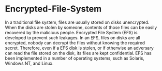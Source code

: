 # Encrypted-File-System

In a traditional file system, files are usually stored on disks unencrypted. When the disks are stolen by someone, contents of those files can be easily recovered by the malicious people. Encrypted File System (EFS) is developed to prevent such leakages. In an EFS, files on disks are all encrypted, nobody can decrypt the files without knowing the required secret. Therefore, even if a EFS disk is stolen, or if otherwise an adversary can read the file stored on the disk, its files are kept confidential. EFS has been implemented in a number of operating systems, such as Solaris, Windows NT, and Linux.
